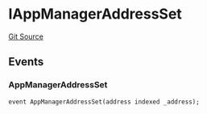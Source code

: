 # IAppManagerAddressSet
[Git Source](https://github.com/thrackle-io/tron/blob/baac0bbfdefb8a299b09493a3979f2ef5c07be0f/src/common/IEvents.sol)


## Events
### AppManagerAddressSet

```solidity
event AppManagerAddressSet(address indexed _address);
```

